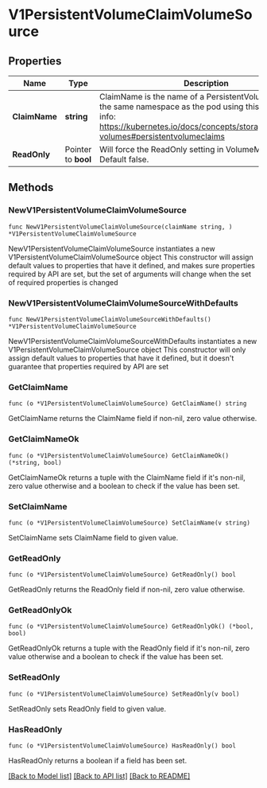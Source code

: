 # V1PersistentVolumeClaimVolumeSource

## Properties

Name | Type | Description | Notes
------------ | ------------- | ------------- | -------------
**ClaimName** | **string** | ClaimName is the name of a PersistentVolumeClaim in the same namespace as the pod using this volume. More info: https://kubernetes.io/docs/concepts/storage/persistent-volumes#persistentvolumeclaims | 
**ReadOnly** | Pointer to **bool** | Will force the ReadOnly setting in VolumeMounts. Default false. | [optional] 

## Methods

### NewV1PersistentVolumeClaimVolumeSource

`func NewV1PersistentVolumeClaimVolumeSource(claimName string, ) *V1PersistentVolumeClaimVolumeSource`

NewV1PersistentVolumeClaimVolumeSource instantiates a new V1PersistentVolumeClaimVolumeSource object
This constructor will assign default values to properties that have it defined,
and makes sure properties required by API are set, but the set of arguments
will change when the set of required properties is changed

### NewV1PersistentVolumeClaimVolumeSourceWithDefaults

`func NewV1PersistentVolumeClaimVolumeSourceWithDefaults() *V1PersistentVolumeClaimVolumeSource`

NewV1PersistentVolumeClaimVolumeSourceWithDefaults instantiates a new V1PersistentVolumeClaimVolumeSource object
This constructor will only assign default values to properties that have it defined,
but it doesn't guarantee that properties required by API are set

### GetClaimName

`func (o *V1PersistentVolumeClaimVolumeSource) GetClaimName() string`

GetClaimName returns the ClaimName field if non-nil, zero value otherwise.

### GetClaimNameOk

`func (o *V1PersistentVolumeClaimVolumeSource) GetClaimNameOk() (*string, bool)`

GetClaimNameOk returns a tuple with the ClaimName field if it's non-nil, zero value otherwise
and a boolean to check if the value has been set.

### SetClaimName

`func (o *V1PersistentVolumeClaimVolumeSource) SetClaimName(v string)`

SetClaimName sets ClaimName field to given value.


### GetReadOnly

`func (o *V1PersistentVolumeClaimVolumeSource) GetReadOnly() bool`

GetReadOnly returns the ReadOnly field if non-nil, zero value otherwise.

### GetReadOnlyOk

`func (o *V1PersistentVolumeClaimVolumeSource) GetReadOnlyOk() (*bool, bool)`

GetReadOnlyOk returns a tuple with the ReadOnly field if it's non-nil, zero value otherwise
and a boolean to check if the value has been set.

### SetReadOnly

`func (o *V1PersistentVolumeClaimVolumeSource) SetReadOnly(v bool)`

SetReadOnly sets ReadOnly field to given value.

### HasReadOnly

`func (o *V1PersistentVolumeClaimVolumeSource) HasReadOnly() bool`

HasReadOnly returns a boolean if a field has been set.


[[Back to Model list]](../README.md#documentation-for-models) [[Back to API list]](../README.md#documentation-for-api-endpoints) [[Back to README]](../README.md)


